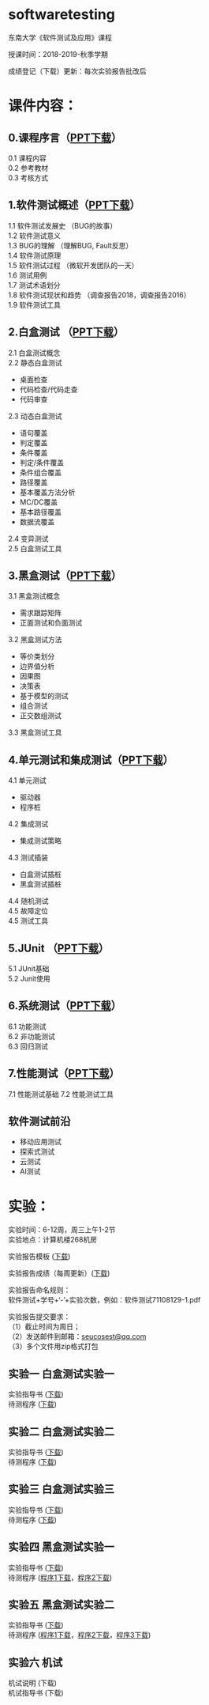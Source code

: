 # softwaretesting
东南大学《软件测试及应用》课程

授课时间：2018-2019-秋季学期

成绩登记（下载）更新：每次实验报告批改后
 
# 课件内容：
##  0.课程序言（[PPT下载](https://github.com/npubird/softwaretesting/blob/master/课程序言.pdf)）
0.1  课程内容  
0.2  参考教材  
0.3  考核方式
##  1.软件测试概述（[PPT下载](https://github.com/npubird/softwaretesting/blob/master/软件测试概述.pdf)）
1.1  软件测试发展史 （BUG的故事）  
1.2  软件测试意义  
1.3  BUG的理解 （理解BUG, Fault反思）   
1.4  软件测试原理  
1.5  软件测试过程 （微软开发团队的一天）  
1.6  测试用例  
1.7  测试术语划分  
1.8  软件测试现状和趋势 （调查报告2018，调查报告2016）  
1.9  软件测试工具  
##  2.白盒测试 （[PPT下载](https://github.com/npubird/softwaretesting/blob/master/白盒测试.pdf)）
2.1  白盒测试概念  
2.2  静态白盒测试  
+ 桌面检查  
+ 代码检查/代码走查  
+ 代码审查  

2.3  动态白盒测试  
+  语句覆盖  
+  判定覆盖  
+  条件覆盖  
+  判定/条件覆盖  
+  条件组合覆盖  
+  路径覆盖  
+  基本覆盖方法分析  
+  MC/DC覆盖  
+  基本路径覆盖  
+  数据流覆盖  

2.4  变异测试  
2.5  白盒测试工具  
##  3.黑盒测试（[PPT下载](https://github.com/npubird/softwaretesting/blob/master/黑盒测试.pdf)）
3.1  黑盒测试概念    
+  需求跟踪矩阵  
+  正面测试和负面测试  

3.2  黑盒测试方法  
+  等价类划分  
+  边界值分析  
+  因果图  
+  决策表  
+  基于模型的测试  
+  组合测试  
+  正交数组测试  

3.3  黑盒测试工具    
##  4.单元测试和集成测试（[PPT下载](https://github.com/npubird/softwaretesting/blob/master/单元测试和集成测试.pdf)）
4.1  单元测试  
+  驱动器  
+  程序桩  

4.2  集成测试  
+  集成测试策略  

4.3  测试插装  
+  白盒测试插桩  
+  黑盒测试插桩  
 
4.4  随机测试  
4.5  故障定位  
4.5  测试工具  
## 5.JUnit （[PPT下载](https://github.com/npubird/softwaretesting/blob/master/JUnit.pdf)）
5.1  JUnit基础  
5.2  Junit使用
## 6.系统测试（[PPT下载](https://github.com/npubird/softwaretesting/blob/master/系统测试-确认测试-回归测试.pdf)）
6.1  功能测试  
6.2  非功能测试  
6.3  回归测试  
## 7.性能测试（[PPT下载](https://github.com/npubird/softwaretesting/blob/master/性能测试.pdf)）
7.1  性能测试基础
7.2  性能测试工具
##  软件测试前沿
+  移动应用测试  
+  探索式测试  
+  云测试  
+  AI测试  
 
 
 
 
# 实验：
实验时间：6-12周，周三上午1-2节  
实验地点：计算机楼268机房
 
实验报告模板 ([下载](https://github.com/npubird/softwaretesting/blob/master/实验报告模板.docx))   

实验报告成绩（每周更新）([下载](https://github.com/npubird/softwaretesting/blob/master/19-20汪鹏老师班-平时成绩单.xlsx))
  
实验报告命名规则：  
软件测试+学号+‘-’+实验次数，例如：软件测试71108129-1.pdf  

实验报告提交要求：  
（1）截止时间为周日；  
（2）发送邮件到邮箱：seucosest@qq.com  
（3）多个文件用zip格式打包  
 
##  实验一 白盒测试实验一
实验指导书 ([下载](https://github.com/npubird/softwaretesting/blob/master/实验一%20白盒测试实验一%20指导书.pdf))  
待测程序 ([下载](https://github.com/npubird/softwaretesting/blob/master/WeekA.java))
##  实验二 白盒测试实验二
实验指导书 ([下载](https://github.com/npubird/softwaretesting/blob/master/实验二%20白盒测试实验二%20指导书.pdf))  
待测程序 ([下载](https://github.com/npubird/softwaretesting/blob/master/WeekB.cpp))
##  实验三 白盒测试实验三
实验指导书 ([下载](https://github.com/npubird/softwaretesting/blob/master/实验三%20白盒测试实验三%20指导书.pdf))  
待测程序 ([下载](https://github.com/npubird/softwaretesting/blob/master/CGIDECODE的完整源代码ideone_Zf96q5.cpp))
##  实验四 黑盒测试实验一
实验指导书 ([下载](https://github.com/npubird/softwaretesting/blob/master/实验四%20黑盒测试实验一%20指导书.pdf))  
待测程序 ([程序1下载](https://github.com/npubird/softwaretesting/blob/master/NextDate.zip)，[程序2下载](https://github.com/npubird/softwaretesting/blob/master/box-black-box-gh-pages.zip))
##  实验五 黑盒测试实验二
实验指导书 ([下载]())  
待测程序 ([程序1下载]()，[程序2下载]()，[程序3下载]())
##  实验六 机试
机试说明 (下载)  
机试指导书 (下载)